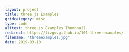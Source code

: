 ```yaml
---
layout: project
title: three.js Examples
gridcategory: misc
type: code
alttext: three.js Examples Thumbnail.
redirect: https://lizgw.github.io/101-three-examples/
filename: "threeexamples.jpg"
date: 2019-03-10
---
```


